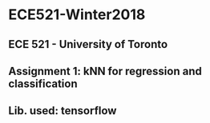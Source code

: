 # ECE521-Winter2018
## ECE 521 - University of Toronto
## Assignment 1: kNN for regression and classification 
## Lib. used: tensorflow

